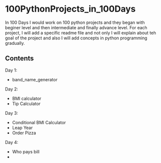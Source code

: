 # 100PythonProjects_in_100Days
In 100 Days I would work on 100 python projects and they began with beginer level and then intermediate and finally advance level.
For each project, I will add a specific readme file and not only I will explain about teh goal of the project and also I will add 
concepts in python programming gradually.

## Contents
Day 1:

- band_name_generator

Day 2:
- BMI calculator
- Tip Calculator

Day 3:
- Conditional BMI Calculator
- Leap Year
- Order Pizza

Day 4:
- Who pays bill
- 


